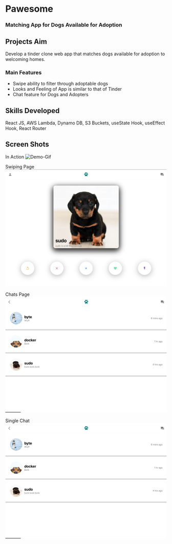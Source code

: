 # Pawesome

### Matching App for Dogs Available for Adoption

## Projects Aim

Develop a tinder clone web app that matches dogs available for adoption to welcoming homes.

### Main Features

- Swipe ability to filter through adoptable dogs
- Looks and Feeling of App is similar to that of Tinder
- Chat feature for Dogs and Adopters

## Skills Developed

React JS, AWS Lambda, Dynamo DB, S3 Buckets, useState Hook, useEffect Hook, React Router

## Screen Shots

In Action
![Demo-Gif](/readme-assets/pawesome-demo.gif)

Swiping Page
![Swiping Page](/ReadMeAssets/image1.png)

Chats Page
![Chats Page](/ReadMeAssets/image2.png)

Single Chat
![Single Chat](/ReadMeAssets/image2.png)

